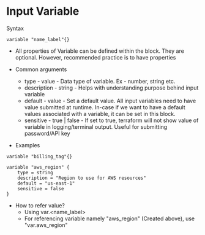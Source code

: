 # Input Variable

Syntax

```
variable "name_label"{}
```
- All properties of Variable can be defined within the block. They are optional. However, recommended practice is to have properties
- Common arguments 
    - type - value - Data type of variable. Ex - number, string etc.
    - description - string - Helps with understanding purpose behind input variable
    - default - value - Set a default value. All input variables need to have value submitted at runtime. In-case if we want to have a default values associated with a variable, it can be set in this block. 
    - sensitive - true | false - If set to true, terraform will not show value of variable in logging/terminal output. Useful for submitting password/API key

- Examples

```
variable "billing_tag"{}

variable "aws_region" {
    type = string
    description = "Region to use for AWS resources"
    default = "us-east-1"
    sensitive = false
}
```

- How to refer value?
    - Using var.<name_label>
    - For referencing variable namely "aws_region" (Created above), use "var.aws_region"
